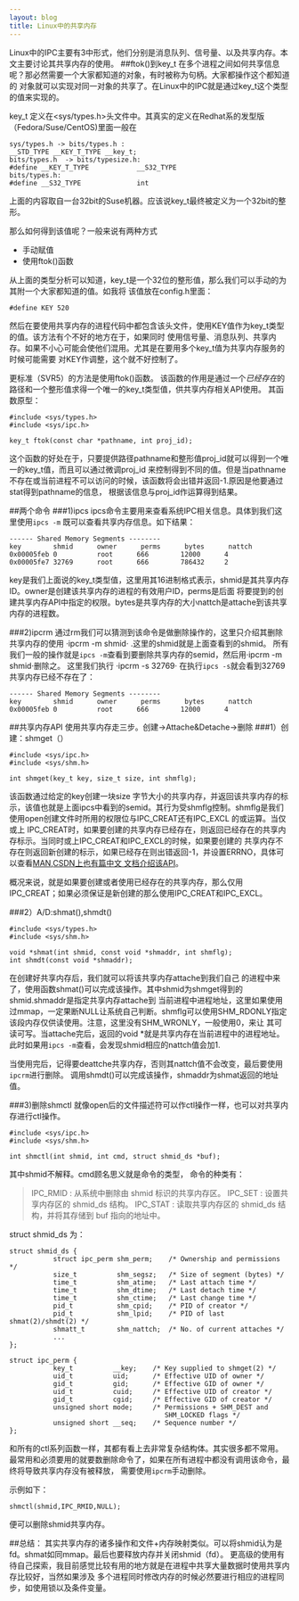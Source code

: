 ```yaml
---
layout: blog 
title: Linux中的共享内存
---
```



Linux中的IPC主要有3中形式，他们分别是消息队列、信号量、以及共享内存。本文主要讨论其共享内存的使用。
##ftok()到key_t
在多个进程之间如何共享信息呢？那必然需要一个大家都知道的对象，有时被称为句柄。大家都操作这个都知道的
对象就可以实现对同一对象的共享了。在Linux中的IPC就是通过key_t这个类型的值来实现的。

key_t 定义在<sys/types.h>头文件中。其真实的定义在Redhat系的发型版（Fedora/Suse/CentOS)里面一般在
    
    sys/types.h -> bits/types.h :
    __STD_TYPE __KEY_T_TYPE __key_t;        
    bits/types.h  -> bits/typesize.h:
    #define __KEY_T_TYPE            __S32_TYPE
    bits/types.h:
    #define __S32_TYPE              int
    
上面的内容取自一台32bit的Suse机器。应该说key_t最终被定义为一个32bit的整形。

那么如何得到该值呢？一般来说有两种方式

* 手动赋值
* 使用ftok()函数

从上面的类型分析可以知道，key_t是一个32位的整形值，那么我们可以手动的为其附一个大家都知道的值。如我将
该值放在config.h里面：

    #define KEY 520
然后在要使用共享内存的进程代码中都包含该头文件，使用KEY值作为key_t类型的值。该方法有个不好的地方在于，如果同时
使用信号量、消息队列、共享内存。如果不小心可能会使他们混用。尤其是在要用多个key_t值为共享内存服务的时候可能需要
对KEY作调整，这个就不好控制了。

更标准（SVR5）的方法是使用ftok()函数。
该函数的作用是通过一个*已经存在*的路径和一个整形值求得一个唯一的key_t类型值，供共享内存相关API使用。
其函数原型：

    #include <sys/types.h>
    #include <sys/ipc.h>

    key_t ftok(const char *pathname, int proj_id);

这个函数的好处在于，只要提供路径pathname和整形值proj_id就可以得到一个唯一的key_t值，而且可以通过微调proj_id
来控制得到不同的值。但是当pathname不存在或当前进程不可以访问的时候，该函数将会出错并返回-1.原因是他要通过stat得到pathname的信息，
根据该信息与proj_id作运算得到结果。


##两个命令
###1)ipcs
ipcs命令主要用来查看系统IPC相关信息。具体到我们这里使用`ipcs -m` 既可以查看共享内存信息。如下结果：

    
    ------ Shared Memory Segments --------
    key        shmid      owner      perms      bytes      nattch       
    0x00005feb 0          root      666        12000      4                       
    0x00005fe7 32769      root      666        786432     2                           

key是我们上面说的key_t类型值，这里用其16进制格式表示，shmid是其共享内存ID。owner是创建该共享内存的进程的有效用户ID，perms是后面
将要提到的创建共享内存API中指定的权限。bytes是共享内存的大小nattch是attache到该共享内存的进程数。

###2)ipcrm
通过rm我们可以猜测到该命令是做删除操作的，这里只介绍其删除共享内存的使用 ·ipcrm -m shmid· .这里的shmid就是上面查看到的shmid。
所有我们一般的操作就是`ipcs -m`查看到要删除共享内存的semid，然后用·ipcrm -m shmid·删除之。
这里我们执行 ·ipcrm -s 32769· 在执行`ipcs -s`就会看到32769共享内存已经不存在了：

    ------ Shared Memory Segments --------
    key        shmid      owner      perms      bytes      nattch       
    0x00005feb 0          root      666        12000      4      
    
##共享内存API
使用共享内存走三步。创建->Attache&Detache->删除
###1）创建：shmget（）

    #include <sys/ipc.h>
    #include <sys/shm.h>

    int shmget(key_t key, size_t size, int shmflg);
该函数通过给定的key创建一块size 字节大小的共享内存，并返回该共享内存的标示，该值也就是上面ipcs中看到的semid。其行为受shmflg控制。shmflg是我们使用open创建文件时所用的权限位与IPC_CREAT还有IPC_EXCL
的或运算。当仅或上 IPC_CREAT时，如果要创建的共享内存已经存在，则返回已经存在的共享内存标示。当同时或上IPC_CREAT和IPC_EXCL的时候，如果要创建的
共享内存不存在则返回新创建的标示，如果已经存在则出错返回-1，并设置ERRNO，具体可以查看[MAN](http://man7.org/linux/man-pages/man2/shmget.2.html),[CSDN上也有篇中文
文档介绍该API](http://blog.csdn.net/lanmanck/article/details/6092995)。

概况来说，就是如果要创建或者使用已经存在的共享内存，那么仅用IPC_CREAT；如果必须保证是新创建的那么使用IPC_CREAT和IPC_EXCL。

###2）A/D:shmat(),shmdt()
           
    #include <sys/types.h>
    #include <sys/shm.h>

    void *shmat(int shmid, const void *shmaddr, int shmflg);
    int shmdt(const void *shmaddr);
在创建好共享内存后，我们就可以将该共享内存attache到我们自己 的进程中来了，使用函数shmat()可以完成该操作。其中shmid为shmget得到的shmid.shmaddr是指定共享内存attache到
当前进程中进程地址，这里如果使用过mmap，一定果断NULL让系统自己判断。shmflg可以使用SHM_RDONLY指定该段内存仅供读使用。注意，这里没有SHM_WRONLY，一般使用0，来让
其可读可写。当attache完后，返回的void *就是共享内存在当前进程中的进程地址。此时如果用`ipcs -m`查看，会发现shmid相应的nattch值会加1.

当使用完后，记得要deattche共享内存，否则其nattch值不会改变，最后要使用`ipcrm`进行删除。
调用shmdt()可以完成该操作，shmaddr为shmat返回的地址值。

###3)删除shmctl
就像open后的文件描述符可以作ctl操作一样，也可以对共享内存进行ctl操作。

    #include <sys/ipc.h>
    #include <sys/shm.h>

    int shmctl(int shmid, int cmd, struct shmid_ds *buf);
其中shmid不解释。cmd顾名思义就是命令的类型，
命令的种类有：

> IPC_RMID : 从系统中删除由 shmid 标识的共享内存区。
> IPC_SET : 设置共享内存区的 shmid_ds 结构。
> IPC_STAT : 读取共享内存区的 shmid_ds 结构，并将其存储到 buf  指向的地址中。

struct shmid_ds 为：
    
    struct shmid_ds {
               struct ipc_perm shm_perm;    /* Ownership and permissions */
               size_t          shm_segsz;   /* Size of segment (bytes) */
               time_t          shm_atime;   /* Last attach time */
               time_t          shm_dtime;   /* Last detach time */
               time_t          shm_ctime;   /* Last change time */
               pid_t           shm_cpid;    /* PID of creator */
               pid_t           shm_lpid;    /* PID of last shmat(2)/shmdt(2) */
               shmatt_t        shm_nattch;  /* No. of current attaches */
               ...
    };
    
    struct ipc_perm {
               key_t          __key;    /* Key supplied to shmget(2) */
               uid_t          uid;      /* Effective UID of owner */
               gid_t          gid;      /* Effective GID of owner */
               uid_t          cuid;     /* Effective UID of creator */
               gid_t          cgid;     /* Effective GID of creator */
               unsigned short mode;     /* Permissions + SHM_DEST and
                                           SHM_LOCKED flags */
               unsigned short __seq;    /* Sequence number */
    };
和所有的ctl系列函数一样，其都有看上去非常复杂结构体。其实很多都不常用。
最常用和必须要用的就要数删除命令了，如果在所有进程中都没有调用该命令，最终将导致共享内存没有被释放，
需要使用`ipcrm`手动删除。

示例如下：

    shmctl(shmid,IPC_RMID,NULL);
便可以删除shmid共享内存。

##总结：
其实共享内存的诸多操作和文件+内存映射类似。可以将shmid认为是fd。shmat如同mmap。最后也要释放内存并关闭shmid（fd）。
更高级的使用有待自己探索，我目前感觉比较有用的地方就是在进程中共享大量数据时使用共享内存比较好，当然如果涉及
多个进程同时修改内存的时候必然要进行相应的进程同步，如使用锁以及条件变量。


